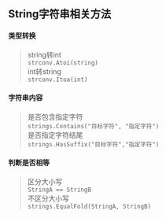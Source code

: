 ## String字符串相关方法
#### 类型转换
> string转int  
`strconv.Atoi(string)`  
> int转string  
`strconv.Itoa(int)`

#### 字符串内容
> 是否包含指定字符  
`strings.Contains("目标字符", "指定字符")`  
> 是否指定字符结尾  
`strings.HasSuffix("目标字符","指定字符")`

#### 判断是否相等
> 区分大小写  
`StringA == StringB`  
> 不区分大小写  
`strings.EqualFold(StringA, StringB)`  
